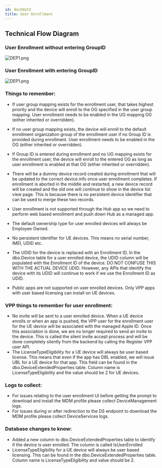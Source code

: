 ```yaml
---
id: doc5dot2
title: User Enrollment
---
```

## Technical Flow Diagram

### User Enrollment without entering GroupID
![DEP1.png](assets/UEflow.png)

### User Enrollment with entering GroupID
![DEP1.png](assets/UEflow2.png)

### Things to remember:

* If user group mapping exists for the enrollment user, that takes highest priority and the device will enroll to the OG specified in the user group mapping. User enrollment needs to be enabled in the UG mapping OG (either inherited or overridden).

* If no user group mapping exists, the device will enroll to the default enrollment organization group of the enrollment user if no Group ID is provided during enrollment. User enrollment needs to be enabled in the OG (either inherited or overridden).

* If Group ID is entered during enrollment and no UG mapping exists for the enrollment user, the device will enroll to the entered OG as long as user enrollment is enabled at that OG (either inherited or overridden).

* There will be a dummy device record created during enrollment that will be updated to the correct device info once user enrollment completes. If enrollment is aborted in the middle and restarted, a new device record will be created and the old one will continue to show in the device list view page. This is because there is no persistent device identifier that can be used to merge these two records.

* User enrollment is not supported through the Hub app so we need to perform web based enrollment and push down Hub as a managed app.

* The default ownership type for user enrolled devices will always be Employee Owned.

* No persistent identifier for UE devices. This means no serial number, IMEI, UDID etc.

* The UDID for the device is replaced with an Enrollment ID. In the dbo.Device table for a user enrolled device, the UDID column will be populated with the Enrollment ID of the device. DO NOT CONFUSE THIS WITH THE ACTUAL DEVICE UDID. However, any APIs that identify the device with its UDID will continue to work if we use the Enrollment ID as UDID.

* Public apps are not supported on user enrolled devices. Only VPP apps with user based licensing can install on UE devices.

### VPP things to remember for user enrollment:

* No invite will be sent to a user enrolled device. When a UE device enrolls or when an app is pushed, the VPP user for the enrollment user for the UE device will be associated with the managed Apple ID. Once this association is done, we are no longer required to send an invite to the device. This is called the silent invite accept process and will be done completely silently from the backend by calling the Register VPP user API.
* The LicenseTypeEligibility for a UE device will always be user based license. This means that even if the app has DBL enabled, we will issue UBL for a UE device for that app. This field can be found in the dbo.DeviceExtendedProperties table. Column name is LicenseTypeEligibility and the value should be 2 for UE devices.

### Logs to collect:

* For issues relating to the user enrollment UI before getting the prompt to download and install the MDM profile please collect DeviceManagement logs.
* For issues during or after redirection to the DS endpoint to download the MDM profile please collect DeviceServices logs.

### Database changes to know:

* Added a new column to dbo.DeviceExtendedProperties table to identify if the device is user enrolled. The column is called IsUserEnrolled
* LicenseTypeEligibility for a UE device will always be user based licensing. This can be found in the dbo.DeviceExtendedProperties table. Column name is LicenseTypeEligibility and value should be 2.
